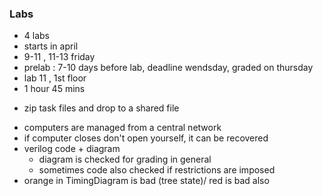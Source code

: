 ###  Labs
* 4 labs
* starts in april
* 9-11 , 11-13 friday
* prelab : 7-10 days before lab, deadline wendsday, graded on thursday
* lab 11 , 1st floor
* 1 hour 45 mins
- zip task files and drop to a shared file
* computers are managed from a central network
* if computer closes don't open yourself, it can be recovered 
* verilog code + diagram
	* diagram is checked for grading in general 
	* sometimes code also checked if restrictions are imposed 
* orange in TimingDiagram is bad (tree state)/ red is bad also
